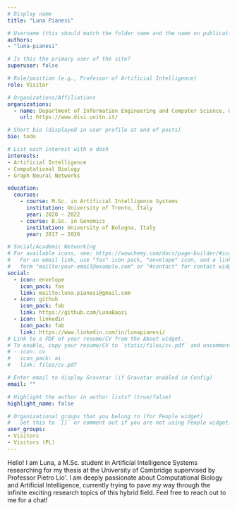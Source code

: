 ```yaml
---
# Display name
title: "Luna Pianesi"

# Username (this should match the folder name and the name on publications)
authors:
- "luna-pianesi"

# Is this the primary user of the site?
superuser: false

# Role/position (e.g., Professor of Artificial Intelligence)
role: Visitor

# Organizations/Affiliations
organizations:
  - name: Department of Information Engineering and Computer Science, University of Trento
    url: https://www.disi.unitn.it/

# Short bio (displayed in user profile at end of posts)
bio: todo

# List each interest with a dash
interests:
- Artificial Intelligence
- Computational Biology
- Graph Neural Networks

education:
  courses:
    - course: M.Sc. in Artificial Intelligence Systems
      institution: University of Trento, Italy
      year: 2020 – 2022
    - course: B.Sc. in Genomics
      institution: University of Bologna, Italy
      year: 2017 – 2020

# Social/Academic Networking
# For available icons, see: https://wowchemy.com/docs/page-builder/#icons
#   For an email link, use "fas" icon pack, "envelope" icon, and a link in the
#   form "mailto:your-email@example.com" or "#contact" for contact widget.
social:
  - icon: envelope
    icon_pack: fas
    link: mailto:luna.pianesi@gmail.com
  - icon: github
    icon_pack: fab
    link: https://github.com/LunaBaozi
  - icon: linkedin
    icon_pack: fab
    link: https://www.linkedin.com/in/lunapianesi/
# Link to a PDF of your resume/CV from the About widget.
# To enable, copy your resume/CV to `static/files/cv.pdf` and uncomment the lines below.
# - icon: cv
#   icon_pack: ai
#   link: files/cv.pdf

# Enter email to display Gravatar (if Gravatar enabled in Config)
email: ""

# Highlight the author in author lists? (true/false)
highlight_name: false

# Organizational groups that you belong to (for People widget)
#   Set this to `[]` or comment out if you are not using People widget.
user_groups:
- Visitors
- Visitors (PL)
---
```

Hello! I am Luna, a M.Sc. student in Artificial Intelligence Systems researching for my thesis at the University of Cambridge supervised by Professor Pietro Lio'. I am deeply passionate about Computational Biology and Artificial Intelligence, currently trying to pave my way through the infinite exciting research topics of this hybrid field.
Feel free to reach out to me for a chat!

